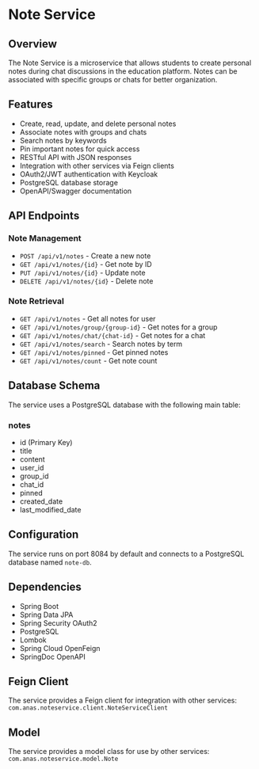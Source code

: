 # Note Service

## Overview
The Note Service is a microservice that allows students to create personal notes during chat discussions in the education platform. Notes can be associated with specific groups or chats for better organization.

## Features
- Create, read, update, and delete personal notes
- Associate notes with groups and chats
- Search notes by keywords
- Pin important notes for quick access
- RESTful API with JSON responses
- Integration with other services via Feign clients
- OAuth2/JWT authentication with Keycloak
- PostgreSQL database storage
- OpenAPI/Swagger documentation

## API Endpoints

### Note Management
- `POST /api/v1/notes` - Create a new note
- `GET /api/v1/notes/{id}` - Get note by ID
- `PUT /api/v1/notes/{id}` - Update note
- `DELETE /api/v1/notes/{id}` - Delete note

### Note Retrieval
- `GET /api/v1/notes` - Get all notes for user
- `GET /api/v1/notes/group/{group-id}` - Get notes for a group
- `GET /api/v1/notes/chat/{chat-id}` - Get notes for a chat
- `GET /api/v1/notes/search` - Search notes by term
- `GET /api/v1/notes/pinned` - Get pinned notes
- `GET /api/v1/notes/count` - Get note count

## Database Schema
The service uses a PostgreSQL database with the following main table:

### notes
- id (Primary Key)
- title
- content
- user_id
- group_id
- chat_id
- pinned
- created_date
- last_modified_date

## Configuration
The service runs on port 8084 by default and connects to a PostgreSQL database named `note-db`.

## Dependencies
- Spring Boot
- Spring Data JPA
- Spring Security OAuth2
- PostgreSQL
- Lombok
- Spring Cloud OpenFeign
- SpringDoc OpenAPI

## Feign Client
The service provides a Feign client for integration with other services:
`com.anas.noteservice.client.NoteServiceClient`

## Model
The service provides a model class for use by other services:
`com.anas.noteservice.model.Note`